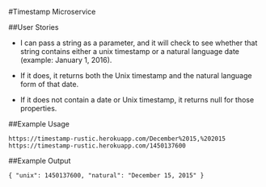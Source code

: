 #Timestamp Microservice

##User Stories

* I can pass a string as a parameter, and it will check to see whether that string contains either a unix timestamp or a natural language date (example: January 1, 2016). 

* If it does, it returns both the Unix timestamp and the natural language form of that date. 

* If it does not contain a date or Unix timestamp, it returns null for those properties.


##Example Usage

```
https://timestamp-rustic.herokuapp.com/December%2015,%202015
https://timestamp-rustic.herokuapp.com/1450137600
```

##Example Output

```
{ "unix": 1450137600, "natural": "December 15, 2015" }
```
